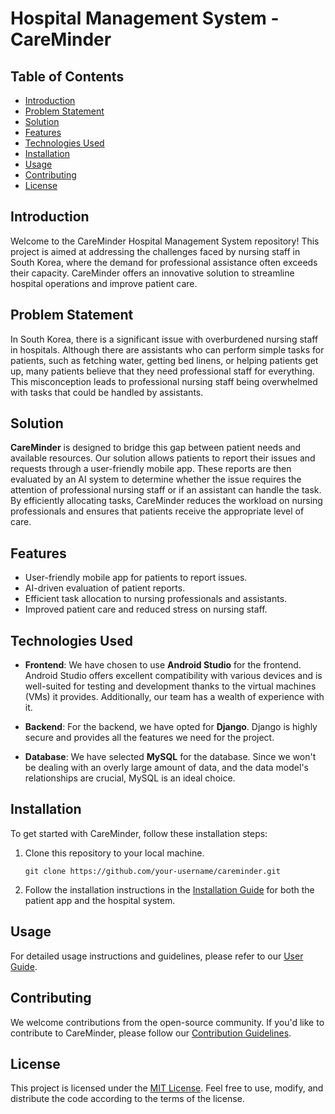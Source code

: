 # Hospital Management System - CareMinder

## Table of Contents

- [Introduction](#introduction)
- [Problem Statement](#problem-statement)
- [Solution](#solution)
- [Features](#features)
- [Technologies Used](#technologies-used)
- [Installation](#installation)
- [Usage](#usage)
- [Contributing](#contributing)
- [License](#license)

## Introduction

Welcome to the CareMinder Hospital Management System repository! This project is aimed at addressing the challenges faced by nursing staff in South Korea, where the demand for professional assistance often exceeds their capacity. CareMinder offers an innovative solution to streamline hospital operations and improve patient care.

## Problem Statement

In South Korea, there is a significant issue with overburdened nursing staff in hospitals. Although there are assistants who can perform simple tasks for patients, such as fetching water, getting bed linens, or helping patients get up, many patients believe that they need professional staff for everything. This misconception leads to professional nursing staff being overwhelmed with tasks that could be handled by assistants.

## Solution

**CareMinder** is designed to bridge this gap between patient needs and available resources. Our solution allows patients to report their issues and requests through a user-friendly mobile app. These reports are then evaluated by an AI system to determine whether the issue requires the attention of professional nursing staff or if an assistant can handle the task. By efficiently allocating tasks, CareMinder reduces the workload on nursing professionals and ensures that patients receive the appropriate level of care.

## Features

- User-friendly mobile app for patients to report issues.
- AI-driven evaluation of patient reports.
- Efficient task allocation to nursing professionals and assistants.
- Improved patient care and reduced stress on nursing staff.

## Technologies Used

- **Frontend**: We have chosen to use **Android Studio** for the frontend. Android Studio offers excellent compatibility with various devices and is well-suited for testing and development thanks to the virtual machines (VMs) it provides. Additionally, our team has a wealth of experience with it.

- **Backend**: For the backend, we have opted for **Django**. Django is highly secure and provides all the features we need for the project.

- **Database**: We have selected **MySQL** for the database. Since we won't be dealing with an overly large amount of data, and the data model's relationships are crucial, MySQL is an ideal choice.

## Installation

To get started with CareMinder, follow these installation steps:

1. Clone this repository to your local machine.
   ```
   git clone https://github.com/your-username/careminder.git
   ```
 
2. Follow the installation instructions in the [Installation Guide](./docs/installation.md) for both the patient app and the hospital system.

## Usage

For detailed usage instructions and guidelines, please refer to our [User Guide](./docs/user-guide.md).

## Contributing

We welcome contributions from the open-source community. If you'd like to contribute to CareMinder, please follow our [Contribution Guidelines](./CONTRIBUTING.md).

## License

This project is licensed under the [MIT License](./LICENSE). Feel free to use, modify, and distribute the code according to the terms of the license.
